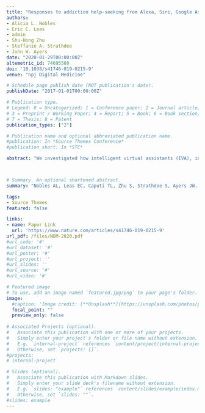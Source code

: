 ```yaml
---
title: "Responses to addiction help-seeking from Alexa, Siri, Google Assistant, Cortana, and Bixby intelligent virtual assistants"
authors:
- Alicia L. Nobles
- Eric C. Leas
- admin
- Shu-Hong Zhu
- Steffanie A. Strathdee
- John W. Ayers
date: "2020-01-29T00:00:00Z"
altemetric_id: 74695560
doi: '10.1038/s41746-019-0215-9'
venue: "npj Digital Medicine"

# Schedule page publish date (NOT publication's date). 
publishDate: "2017-01-01T00:00:00Z"

# Publication type.
# Legend: 0 = Uncategorized; 1 = Conference paper; 2 = Journal article;
# 3 = Preprint / Working Paper; 4 = Report; 5 = Book; 6 = Book section;
# 7 = Thesis; 8 = Patent 
publication_types: ["2"]

# Publication name and optional abbreviated publication name. 
#publication: In *Source Themes Conference*
#publication_short: In *STC*

abstract: "We investigated how intelligent virtual assistants (IVA), including Amazon’s Alexa, Apple’s Siri, Google Assistant, Microsoft’s Cortana, and Samsung’s Bixby, responded to addiction help-seeking queries. We recorded if IVAs provided a singular response and if so, did they link users to treatment or treatment referral services. Only 4 of the 70 help-seeking queries presented to the five IVAs returned singular responses, with the remainder prompting confusion (e.g., “did I say something wrong?”). When asked “help me quit drugs” Alexa responded with a definition for the word drugs. “Help me quit…smoking” or “tobacco” on Google Assistant returned Dr. QuitNow (a cessation app), while on Siri “help me quit pot” promoted a marijuana retailer. IVAs should be revised to promote free, remote, federally sponsored addiction services, such as SAMSHA’s 1-800-662-HELP helpline. This would benefit millions of IVA users now and more to come as IVAs displace existing information-seeking engines."



# Summary. An optional shortened abstract.
summary: "Nobles AL, Leas EC, Caputi TL, Zhu S, Strathdee S, Ayers JW. “Did I say something wrong?”: Responses to addiction help-seeking from Intelligent Virtual Assistants on Alexa, Siri, Google Assistant, Bixby, and Cortana. npj Digital Medicine. 2020 Jan 29;3(11). DOI: 10.1038/s41746-019-0215-9."

tags:
- Source Themes
featured: false

links:
- name: Paper Link
  url: 'https://www.nature.com/articles/s41746-019-0215-9'
url_pdf: /files/NDM-2020.pdf
#url_code: '#'
#url_dataset: '#'
#url_poster: '#'
#url_project: ''
#url_slides: ''
#url_source: '#'
#url_video: '#'

# Featured image
# To use, add an image named `featured.jpg/png` to your page's folder. 
image:
  #caption: 'Image credit: [**Unsplash**](https://unsplash.com/photos/pLCdAaMFLTE)'
  focal_point: ""
  preview_only: false
 
# Associated Projects (optional).
#   Associate this publication with one or more of your projects.
#   Simply enter your project's folder or file name without extension.
#   E.g. `internal-project` references `content/project/internal-project/index.md`.
#   Otherwise, set `projects: []`.
#projects:
# internal-project

# Slides (optional).
#   Associate this publication with Markdown slides.
#   Simply enter your slide deck's filename without extension.
#   E.g. `slides: "example"` references `content/slides/example/index.md`.
#   Otherwise, set `slides: ""`.
#slides: example
---
```

